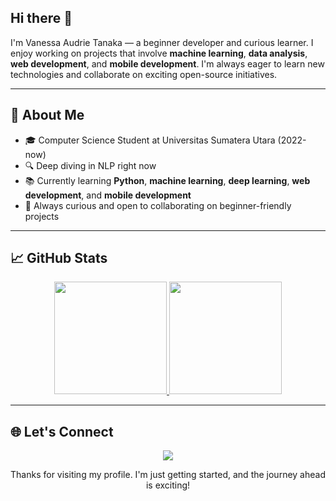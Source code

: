 ## Hi there 👋

I'm Vanessa Audrie Tanaka — a beginner developer and curious learner. I enjoy working on projects that involve **machine learning**, **data analysis**, **web development**, and **mobile development**. I'm always eager to learn new technologies and collaborate on exciting open-source initiatives.

---

## 🌱 About Me  
- 🎓 Computer Science Student at Universitas Sumatera Utara (2022-now)
- 🔍 Deep diving in NLP right now
- 📚 Currently learning **Python**, **machine learning**, **deep learning**, **web development**, and **mobile development**
- 🧠 Always curious and open to collaborating on beginner-friendly projects

---

## 📈 GitHub Stats  

<p align="center">
  <a href="https://github.com/Vanessa-Audrie">
  <img height="180em" src="https://github-readme-stats-eight-theta.vercel.app/api?username=Vanessa-Audrie&show_icons=true&theme=algolia&include_all_commits=true&count_private=true"/>
  <img height="180em" src="https://github-readme-stats-eight-theta.vercel.app/api/top-langs/?username=Vanessa-Audrie&layout=compact&theme=algolia"/>
  </a>
</p>

---

## 🌐 Let's Connect  

<p align="center">
  <a href="https://www.linkedin.com/in/vanessa-audrie-tanaka-a7052b2a9/" target="_blank"><img src="https://img.shields.io/badge/LinkedIn-Vanessa Audrie Tanaka-%230077B5?style=for-the-badge&logo=linkedin&logoColor=white"></a>
</p>

<p align="center">Thanks for visiting my profile. I'm just getting started, and the journey ahead is exciting!</p>


<!--
**Vanessa-Audrie/Vanessa-Audrie** is a ✨ _special_ ✨ repository because its `README.md` (this file) appears on your GitHub profile.

Here are some ideas to get you started:

- 🔭 I’m currently working on ...
- 🌱 I’m currently learning ...
- 👯 I’m looking to collaborate on ...
- 🤔 I’m looking for help with ...
- 💬 Ask me about ...
- 📫 How to reach me: ...
- 😄 Pronouns: ...
- ⚡ Fun fact: ...
-->
